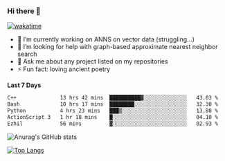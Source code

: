 ### Hi there 👋

[![wakatime](https://wakatime.com/badge/user/8906da98-c623-4aff-ac00-99cb42e09b38.svg)](https://wakatime.com/@8906da98-c623-4aff-ac00-99cb42e09b38)

- 🔭 I’m currently working on ANNS on vector data (struggling...)
- 🤔 I’m looking for help with graph-based approximate nearest neighbor search
- 💬 Ask me about any project listed on my repositories
- ⚡ Fun fact: loving ancient poetry


**Last 7 Days**
<!--START_SECTION:waka-->

```txt
C++              13 hrs 42 mins  ██████████▓░░░░░░░░░░░░░░   43.03 %
Bash             10 hrs 17 mins  ████████░░░░░░░░░░░░░░░░░   32.30 %
Python           4 hrs 23 mins   ███▒░░░░░░░░░░░░░░░░░░░░░   13.80 %
ActionScript 3   1 hr 18 mins    █░░░░░░░░░░░░░░░░░░░░░░░░   04.10 %
Ezhil            56 mins         ▓░░░░░░░░░░░░░░░░░░░░░░░░   02.93 %
```

<!--END_SECTION:waka-->

![Anurag's GitHub stats](https://github-readme-stats.vercel.app/api?username=matchyc&count_private=true&show_icons=true&theme=vue)

[![Top Langs](https://github-readme-stats.vercel.app/api/top-langs/?username=matchyc&langs_count=4&&hide=perl,raku,html,javascript,shell,roff,prolog)](https://github.com/anuraghazra/github-readme-stats)
